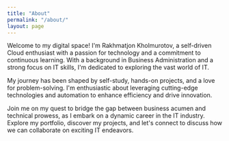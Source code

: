 ```yaml
---
title: "About"
permalink: "/about/"
layout: page
---
```




Welcome to my digital space! I'm Rakhmatjon Kholmurotov, a self-driven Cloud enthusiast with a passion for technology and a commitment to continuous learning. With a background in Business Administration and a strong focus on IT skills, I'm dedicated to exploring the vast world of IT.

My journey has been shaped by self-study, hands-on projects, and a love for problem-solving. I'm enthusiastic about leveraging cutting-edge technologies and automation to enhance efficiency and drive innovation.

Join me on my quest to bridge the gap between business acumen and technical prowess, as I embark on a dynamic career in the IT industry. Explore my portfolio, discover my projects, and let's connect to discuss how we can collaborate on exciting IT endeavors.
